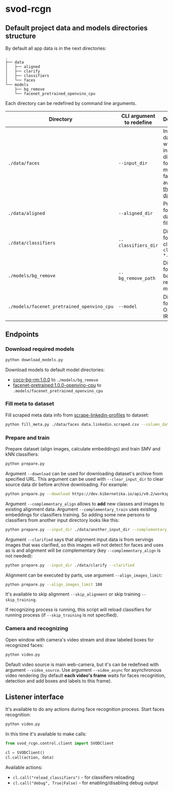 # svod-rcgn

## Default project data and models directories structure

By default all app data is in the next directories:
```
.
├── data
│   ├── aligned
│   ├── clarify
│   ├── classifiers
│   └── faces
└── models
    ├── bg_remove
    └── facenet_pretrained_openvino_cpu
```
Each directory can be redefined by command line arguments.

| Directory | CLI argument to redefine | Description |
|-----------|--------------------------|-------------|
| `./data/faces` | `--input_dir` | Initial dataset with images in named directories for each man. Initial faces is available in [this dataset](https://dev.kibernetika.io/svod/catalog/dataset/svod-faces/versions/1.0.0). |
| `./data/aligned` | `--aligned_dir` | Prepared for training dataset's files |
| `./data/classifiers` | `--classifiers_dir` | Directory for trained classifiers `classifier-*.pkl` |
| `./models/bg_remove` | `--bg_remove_path` | Directory for background remove tf model. |
| `./models/facenet_pretrained_openvino_cpu` | `--model` | Directory fot OpenVINO IR model. |

## Endpoints

### Download required models

```bash
python download_models.py
```

Download models to default model directories:
* [coco-bg-rm:1.0.0](https://dev.kibernetika.io/kuberlab-demo/catalog/mlmodel/coco-bg-rm/versions/1.0.0) to `./models/bg_remove`
* [facenet-pretrained:1.0.0-openvino-cpu](https://dev.kibernetika.io/kuberlab-demo/catalog/mlmodel/facenet-pretrained/versions/1.0.0-openvino-cpu) to `.models/facenet_pretrained_openvino_cpu`

### Fill meta to dataset

Fill scraped meta data info from [scrape-linkedin-profiles](https://github.com/monstarnn/scrape-linkedin-profiles) to dataset: 

```bash
python fill_meta.py ./data/faces data.linkedin.scraped.csv --column_data name=0 position=1 company=2 linkedin=3 positions=5 companies=6 links=7
```

### Prepare and train

Prepare dataset (align images, calculate embeddings) and train SMV and kNN classifiers:

```bash
python prepare.py
```
Argument `--download` can be used for downloading dataset's archive from specified URL.
This argument can be used with `--clear_input_dir` to clear source data dir before archive downloading. For example:
```bash
python prepare.py --download https://dev.kibernetika.io/api/v0.2/workspace/kuberlab-demo/dataset/faces-svod/versions/0.0.1/download/dataset-faces-svod-0.0.1.tar --clear_input_dir 
```
Argument `--complementary_align` allows to **add** new classes and images to existing alignment data.
Argument `--complementary_train` uses existing embeddings for classifiers training.
So adding some new persons to classifiers from another input directory looks like this: 
```bash
python prepare.py --input_dir ./data/another_input_dir --complementary_align --complementary_train
```
Argument `--clarified` says that alignment input data is from servings images that was clarified, so this images will not detect for faces and uses as is and alignment will be complementary (key `--complementary_align` is not needed):
```bash
python prepare.py --input_dir ./data/clarify --clarified
```
Alignment can be executed by parts, use argument `--align_images_limit`:
```bash
python prepare.py --align_images_limit 100
```

It's available to skip alignment `--skip_alignment` or skip training `--skip_training`.

If recognizing process is running, this script will reload classifiers for running process (if `--skip_training` is not specified).

### Camera and recognizing

Open window with camera's video stream and draw labeled boxes for recognized faces: 

```bash
python video.py
```

Default video source is main web-camera, but it's can be redefined with argument `--video_source`.
Use argument `--video_async` for asynchronous video rendering (by default **each video's frame** waits for faces recognition, detection and add boxes and labels to this frame).

## Listener interface

It's available to do any actions during face recognition process.
Start faces recognition:
```bash
python video.py
```

In this time it's available to make calls:
```python
from svod_rcgn.control.client import SVODClient

cl = SVODClient()
cl.call(action, data)
```

Available actions:
* `cl.call("reload_classifiers")` - for classifiers reloading
* `cl.call("debug", True|False)` - for enabling/disabling debug output
